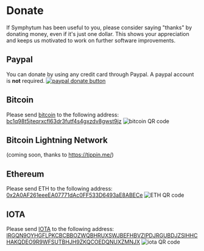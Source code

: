 # Donate
If Symphytum has been useful to you, please consider saying "thanks" by donating money, even if it's just one dollar. This shows your appreciation and keeps us motivated to work on further software improvements.

## Paypal
You can donate by using any credit card through Paypal. A paypal account is **not** required.
[![paypal donate button](https://www.paypalobjects.com/en_US/DK/i/btn/btn_donateCC_LG.gif)](https://www.paypal.com/cgi-bin/webscr?cmd=_s-xclick&hosted_button_id=PQZSXEYYXBR3W&source=url)

## Bitcoin
Please send [bitcoin](https://bitcoin.org) to the following address:
[bc1q98t5jteqrxcfl63dr3futf4s4gxzdv8gwst9jz](bitcoin:bc1q98t5jteqrxcfl63dr3futf4s4gxzdv8gwst9jz?message=Symphytum%20donation)
![bitcoin QR code](https://raw.githubusercontent.com/giowck/symphytum/master/stuff/donation-resources/bitcoin_qr.png)

## Bitcoin Lightning Network
(coming soon, thanks to https://tippin.me/)

## Ethereum
Please send ETH to the following address:
[0x2A0AF261eeeEA07771dAc0FF533D6493aE8ABECe](https://etherscan.io/address/0x2A0AF261eeeEA07771dAc0FF533D6493aE8ABECe)
![ETH QR code](https://raw.githubusercontent.com/giowck/symphytum/master/stuff/donation-resources/ethereum_qr.png)

## IOTA
Please send [IOTA](https://www.iota.org/) to the following address:
[IRGQN9OYHGFLPKCBCBBOZWQBHRUXSWJBEFHBVZIPDJRGUBDJZSIHHCHAKQDEO9R9WFSUTBHJH9ZKQCOEDQNUXZMNJX](https://thetangle.org/address/IRGQN9OYHGFLPKCBCBBOZWQBHRUXSWJBEFHBVZIPDJRGUBDJZSIHHCHAKQDEO9R9WFSUTBHJH9ZKQCOEDQNUXZMNJX)
![iota QR code](https://raw.githubusercontent.com/giowck/symphytum/master/stuff/donation-resources/iota_qr.png)